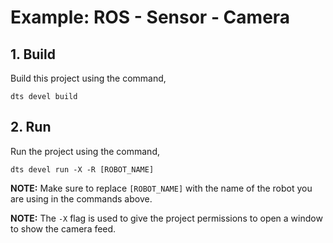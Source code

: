 # Example: ROS - Sensor - Camera

## 1. Build

Build this project using the command,

```shell
dts devel build
```

## 2. Run

Run the project using the command,

```shell
dts devel run -X -R [ROBOT_NAME]
```

**NOTE:** Make sure to replace `[ROBOT_NAME]` with the name of the robot you are using in the commands above.

**NOTE:** The `-X` flag is used to give the project permissions to open a window to show the camera feed.
